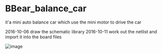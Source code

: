 # BBear_balance_car
it'a mini auto balance car which use the mini motor to drive the car

2016-10-06
draw the schematic library
2016-10-11
work out the netlist and import it into the board files

![image](https://github.com/bigbearishappy/BBear_balance_car/tree/master/doc/car_picture/title1.png)
